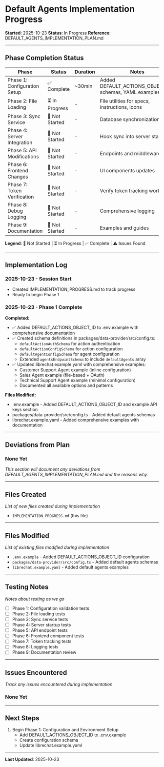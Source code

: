 # Default Agents Implementation Progress

**Started**: 2025-10-23
**Status**: In Progress
**Reference**: DEFAULT_AGENTS_IMPLEMENTATION_PLAN.md

---

## Phase Completion Status

| Phase | Status | Duration | Notes |
|-------|--------|----------|-------|
| Phase 1: Configuration Setup | ✅ Complete | ~30min | Added DEFAULT_ACTIONS_OBJECT_ID, schemas, YAML examples |
| Phase 2: File Loading | ⏳ In Progress | - | File utilities for specs, instructions, icons |
| Phase 3: Sync Service | 🔄 Not Started | - | Database synchronization logic |
| Phase 4: Server Integration | 🔄 Not Started | - | Hook sync into server startup |
| Phase 5: API Modifications | 🔄 Not Started | - | Endpoints and middleware |
| Phase 6: Frontend Changes | 🔄 Not Started | - | UI components updates |
| Phase 7: Token Verification | 🔄 Not Started | - | Verify token tracking works |
| Phase 8: Debug Logging | 🔄 Not Started | - | Comprehensive logging |
| Phase 9: Documentation | 🔄 Not Started | - | Examples and guides |

**Legend**: 🔄 Not Started | ⏳ In Progress | ✅ Complete | ⚠️ Issues Found

---

## Implementation Log

### 2025-10-23 - Session Start

- Created IMPLEMENTATION_PROGRESS.md to track progress
- Ready to begin Phase 1

### 2025-10-23 - Phase 1 Complete

**Completed:**
- ✅ Added DEFAULT_ACTIONS_OBJECT_ID to .env.example with comprehensive documentation
- ✅ Created schema definitions in packages/data-provider/src/config.ts:
  - `defaultActionAuthSchema` for action authentication
  - `defaultActionConfigSchema` for action configuration
  - `defaultAgentConfigSchema` for agent configuration
  - Extended `agentsEndpointSchema` to include `defaultAgents` array
- ✅ Updated librechat.example.yaml with comprehensive examples:
  - Customer Support Agent example (inline configuration)
  - Sales Agent example (file-based + OAuth)
  - Technical Support Agent example (minimal configuration)
  - Documented all available options and patterns

**Files Modified:**
- .env.example - Added DEFAULT_ACTIONS_OBJECT_ID and example API keys section
- packages/data-provider/src/config.ts - Added default agents schemas
- librechat.example.yaml - Added comprehensive examples with documentation

---

## Deviations from Plan

### None Yet

*This section will document any deviations from DEFAULT_AGENTS_IMPLEMENTATION_PLAN.md and the reasons why.*

---

## Files Created

*List of new files created during implementation*

- `IMPLEMENTATION_PROGRESS.md` (this file)

---

## Files Modified

*List of existing files modified during implementation*

- `.env.example` - Added DEFAULT_ACTIONS_OBJECT_ID configuration
- `packages/data-provider/src/config.ts` - Added default agents schemas
- `librechat.example.yaml` - Added default agents examples

---

## Testing Notes

*Notes about testing as we go*

- [ ] Phase 1: Configuration validation tests
- [ ] Phase 2: File loading tests
- [ ] Phase 3: Sync service tests
- [ ] Phase 4: Server startup tests
- [ ] Phase 5: API endpoint tests
- [ ] Phase 6: Frontend component tests
- [ ] Phase 7: Token tracking tests
- [ ] Phase 8: Logging tests
- [ ] Phase 9: Documentation review

---

## Issues Encountered

*Track any issues encountered during implementation*

### None Yet

---

## Next Steps

1. Begin Phase 1: Configuration and Environment Setup
   - Add DEFAULT_ACTIONS_OBJECT_ID to .env.example
   - Create configuration schema
   - Update librechat.example.yaml

---

**Last Updated**: 2025-10-23

